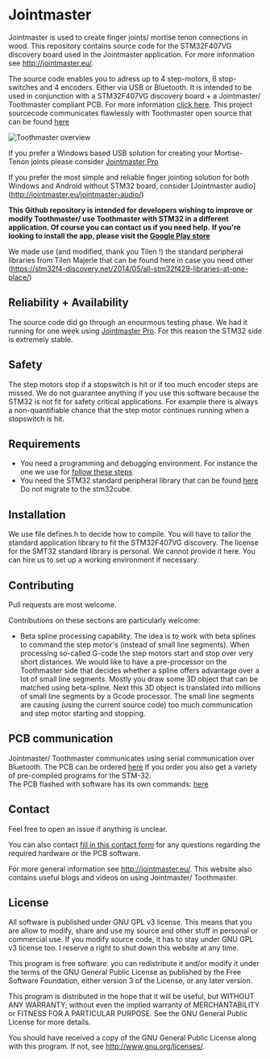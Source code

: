 # Jointmaster
Jointmaster is used to create finger joints/ mortise tenon connections in wood. This repository contains source code for the STM32F407VG discovery board used in the Jointmaster application.  For more information see http://jointmaster.eu/.

The source code enables you to adress up to 4 step-motors, 8 stop-switches and 4 encoders. Either via USB or Bluetooth.
It is intended to be used in conjunction with a STM32F407VG discovery board + a Jointmaster/ Toothmaster compliant PCB. For more information [click here](http://jointmaster.eu/2017/01/toothmaster-solution-introduction/).
This project sourcecode communicates flawlessly with Toothmaster open source that can be found [here](https://github.com/patricksevat/Toothmaster) 

![Toothmaster overview](http://jointmaster.eu/wp-content/uploads/2017/01/Toothmaster-solution-1100x599.jpg)

If you prefer a Windows based USB solution for creating your Mortise-Tenon joints please consider [Jointmaster Pro](http://jointmaster.eu/jointmaster-pro/)

If you prefer the most simple and reliable finger jointing solution for both Windows and Android without STM32 board, consider [Jointmaster audio] (http://jointmaster.eu/jointmaster-audio/)

**This Github repository is intended for developers wishing to improve or modify Toothmaster/ use Toothmaster with STM32 in a different application. Of course you can contact us if you need help.**
**If you're looking to install the app, please visit the [Google Play store](https://play.google.com/store/search?q=Toothmaster&c=apps&hl=en)**

We made use (and modified, thank you Tilen !) the standard peripheral libraries from Tilen Majerle that can be found here in case you need other (https://stm32f4-discovery.net/2014/05/all-stm32f429-libraries-at-one-place/)

## Reliability + Availability
The source code did go through an enourmous testing phase. We had it running for one week using [Jointmaster Pro](http://jointmaster.eu/jointmaster-pro/). For this reason the STM32 side is extremely stable.

## Safety
The step motors stop if a stopswitch is hit or if too much encoder steps are missed. 
We do not guarantee anything if you use this software because the STM32 is not fit for safety critical applications. For example there is always a non-quantifiable chance that the step motor continues running when a stopswitch is hit. 

## Requirements
- You need a programming and debugging environment. For instance the one we use for [follow these steps](http://bartteunissen.com/blog/programming-and-debugging-a-stm32f0-discovery-with-eclipse/)
- You need the STM32 standard peripheral library that can be found [here](http://www.st.com/en/embedded-software/stsw-stm32065.html) Do not migrate to the stm32cube.

## Installation
We use file defines.h to decide how to compile. 
You will have to tailor the standard application library to fit the STM32F407VG discovery. The license for the SMT32 standard library is personal. We cannot provide it here.
You can hire us to set up a working environment if necessary. 

## Contributing

Pull requests are most welcome.

Contributions on these sections are particularly welcome:
- Beta spline processing capability. The idea is to work with beta splines to command the step motor's (instead of small line segments). When processing so-called G-code the step motors start and stop over very short distances. We would like to have a pre-processor on the Toothmaster side that decides whether a spline offers advantage over a lot of small line segments. Mostly you draw some 3D object that can be matched using beta-spline. Next this 3D object is translated into millions of small line segments by a Gcode processor. The small line segments are causing (using the current source code) too much communication and step motor starting and stopping.
    
## PCB communication

Jointmaster/ Toothmaster communicates using serial communication over Bluetooth.
The PCB can be ordered [here](http://jointmaster.eu/product/jointmaster-usb-solution-low-budget-kit/) If you order you also get a variety of pre-compiled programs for the STM-32.    
The PCB flashed with software has its own commands: [here](https://github.com/patricksevat/Toothmaster/blob/master/PCB-communication.md)

## Contact

Feel free to open an issue if anything is unclear.

You can also contact [fill in this contact form](http://jointmaster.eu/contact/) for any questions regarding the required hardware or the PCB software.

For more general information see http://jointmaster.eu/. This website also contains useful blogs and videos on using Jointmaster/ Toothmaster. 

## License

All software is published under GNU GPL v3 license. This means that you are allow to modify, share and use my source and other stuff in personal or commercial use. If you modify source code, it has to stay under GNU GPL v3 license too. I reserve a right to shut down this website at any time.

This program is free software: you can redistribute it and/or modify
it under the terms of the GNU General Public License as published by
the Free Software Foundation, either version 3 of the License, or
any later version.
 
This program is distributed in the hope that it will be useful,
but WITHOUT ANY WARRANTY; without even the implied warranty of
MERCHANTABILITY or FITNESS FOR A PARTICULAR PURPOSE.  See the
GNU General Public License for more details.
 
You should have received a copy of the GNU General Public License
along with this program.  If not, see <http://www.gnu.org/licenses/>.
